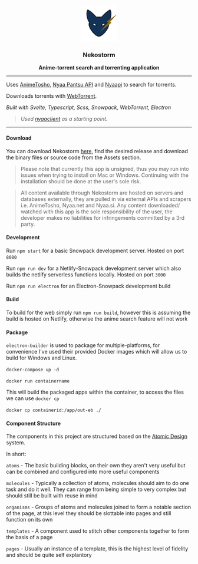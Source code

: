 <p align='center'>
  <img src='/public/img/logo.svg' height='100px'/>
</p>
<h3 align='center'>
  Nekostorm
</h3>
<p align='center'>
  <strong>Anime-torrent search and torrenting application</strong>
</p>

---

Uses [AnimeTosho](https://animetosho.org/), [Nyaa Pantsu API](https://nyaa.net/apidoc) and [Nyaapi](https://github.com/Kylart/Nyaapi) to search for torrents.

Downloads torrents with [WebTorrent](https://webtorrent.io/).

_Built with Svelte, Typescript, Scss, Snowpack, WebTorrent, Electron_

> _Used [nyaaclient](https://github.com/hongkiulam/nyaaclient) as a starting point._

---

#### Download

You can download Nekostorm [here](https://github.com/hongkiulam/nekostorm/releases), find the desired release and download the binary files or source code from the Assets section.

> Please note that currently this app is unsigned, thus you may run into issues when trying to install on Mac or Windows. Continuing with the installation should be done at the user's sole risk.

> All content available through Nekostorm are hosted on servers and databases externally, they are pulled in via external APIs and scrapers i.e. AnimeTosho, Nyaa.net and Nyaa.si. Any content downloaded/ watched with this app is the sole responsibility of the user, the developer makes no liabilities for infringements committed by a 3rd party.

#### Development

Run `npm start` for a basic Snowpack development server. Hosted on port `8080`

Run `npm run dev` for a Netlify-Snowpack development server which also builds the netlify serverless functions locally. Hosted on port `3000`

Run `npm run electron` for an Electron-Snowpack development build

#### Build

To build for the web simply run `npm run build`, however this is assuming the build is hosted on Netlify, otherwise the anime search feature will not work

#### Package

`electron-builder` is used to package for multiple-platforms, for convenience I've used their provided Docker images which will allow us to build for Windows and Linux.

`docker-compose up -d`

`docker run containername`

This will build the packaged apps within the container, to access the files we can use `docker cp`

`docker cp containerid:/app/out-eb ./`

#### Component Structure

The components in this project are structured based on the [Atomic Design](https://bradfrost.com/blog/post/atomic-web-design/) system.

In short:

`atoms` - The basic building blocks, on their own they aren't very useful but can be combined and configured into more useful components

`molecules` - Typically a collection of atoms, molecules should aim to do one task and do it well. They can range from being simple to very complex but should still be built with reuse in mind

`organisms` - Groups of atoms and molecules joined to form a notable section of the page, at this level they should be slottable into pages and still function on its own

`templates` - A component used to stitch other components together to form the basis of a page

`pages` - Usually an instance of a template, this is the highest level of fidelity and should be quite self explantory
